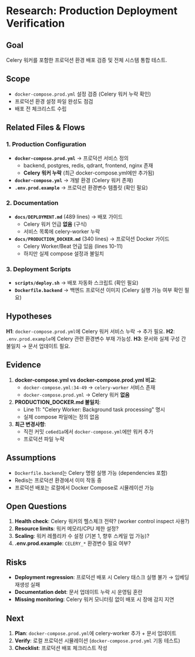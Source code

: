 # Research: Production Deployment Verification

## Goal
Celery 워커를 포함한 프로덕션 환경 배포 검증 및 전체 시스템 통합 테스트.

## Scope
- `docker-compose.prod.yml` 설정 검증 (Celery 워커 누락 확인)
- 프로덕션 환경 설정 파일 완성도 점검
- 배포 전 체크리스트 수립

## Related Files & Flows

### 1. Production Configuration
- **`docker-compose.prod.yml`** → 프로덕션 서비스 정의
  - backend, postgres, redis, qdrant, frontend, nginx 존재
  - **Celery 워커 누락** (최근 docker-compose.yml에만 추가됨)
- **`docker-compose.yml`** → 개발 환경 (Celery 워커 존재)
- **`.env.prod.example`** → 프로덕션 환경변수 템플릿 (확인 필요)

### 2. Documentation
- **`docs/DEPLOYMENT.md`** (489 lines) → 배포 가이드
  - Celery 워커 언급 **없음** (구식)
  - 서비스 목록에 celery-worker 누락
- **`docs/PRODUCTION_DOCKER.md`** (340 lines) → 프로덕션 Docker 가이드
  - Celery Worker/Beat 언급 있음 (lines 10-11)
  - 하지만 실제 compose 설정과 불일치

### 3. Deployment Scripts
- **`scripts/deploy.sh`** → 배포 자동화 스크립트 (확인 필요)
- **`Dockerfile.backend`** → 백엔드 프로덕션 이미지 (Celery 실행 가능 여부 확인 필요)

## Hypotheses

**H1**: `docker-compose.prod.yml`에 Celery 워커 서비스 누락 → 추가 필요.
**H2**: `.env.prod.example`에 Celery 관련 환경변수 부재 가능성.
**H3**: 문서와 실제 구성 간 불일치 → 문서 업데이트 필요.

## Evidence

1. **docker-compose.yml vs docker-compose.prod.yml 비교**:
   - `docker-compose.yml:34-49` → `celery-worker` 서비스 존재
   - `docker-compose.prod.yml` → Celery 워커 **없음**
2. **PRODUCTION_DOCKER.md 불일치**:
   - Line 11: "Celery Worker: Background task processing" 명시
   - 실제 compose 파일에는 정의 없음
3. **최근 변경사항**:
   - 직전 커밋 `ce6ed1a`에서 `docker-compose.yml`에만 워커 추가
   - 프로덕션 파일 누락

## Assumptions

- `Dockerfile.backend`는 Celery 명령 실행 가능 (dependencies 포함)
- Redis는 프로덕션 환경에서 이미 작동 중
- 프로덕션 배포는 로컬에서 Docker Compose로 시뮬레이션 가능

## Open Questions

1. **Health check**: Celery 워커의 헬스체크 전략? (worker control inspect 사용?)
2. **Resource limits**: 워커 메모리/CPU 제한 설정?
3. **Scaling**: 워커 레플리카 수 설정 (기본 1, 향후 스케일 업 가능)?
4. **.env.prod.example**: `CELERY_*` 환경변수 필요 여부?

## Risks

- **Deployment regression**: 프로덕션 배포 시 Celery 태스크 실행 불가 → 임베딩 재생성 실패
- **Documentation debt**: 문서 업데이트 누락 시 운영팀 혼란
- **Missing monitoring**: Celery 워커 모니터링 없이 배포 시 장애 감지 지연

## Next

1. **Plan**: `docker-compose.prod.yml`에 celery-worker 추가 + 문서 업데이트
2. **Verify**: 로컬 프로덕션 시뮬레이션 (`docker-compose.prod.yml` 기동 테스트)
3. **Checklist**: 프로덕션 배포 체크리스트 작성
